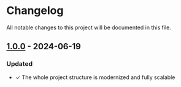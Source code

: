 # Changelog

All notable changes to this project will be documented in this file.

## [1.0.0](https://github.com/blaxovios/timeline-analysis/releases/tag/v1.0.0) - 2024-06-19


### Updated

- ✓ The whole project structure is modernized and fully scalable